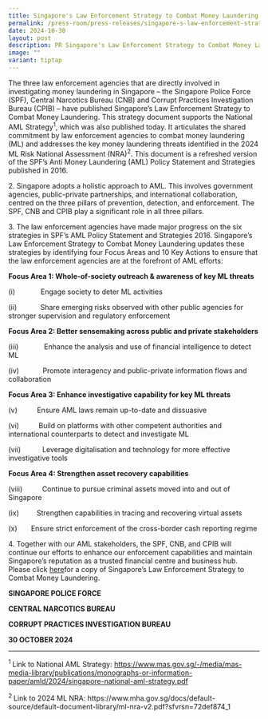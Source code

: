 ```yaml
---
title: Singapore's Law Enforcement Strategy to Combat Money Laundering
permalink: /press-room/press-releases/singapore-s-law-enforcement-strategy-to-combat-money-laundering/
date: 2024-10-30
layout: post
description: PR Singapore's Law Enforcement Strategy to Combat Money Laundering
image: ""
variant: tiptap
---
```

<p>The three law enforcement agencies that are directly involved in investigating
money laundering in Singapore – the Singapore Police Force (SPF), Central
Narcotics Bureau (CNB) and Corrupt Practices Investigation Bureau (CPIB)
– have published Singapore’s Law Enforcement Strategy to Combat Money Laundering.
This strategy document supports the National AML Strategy<sup>1</sup>,
which was also published today. It articulates the shared commitment by
law enforcement agencies to combat money laundering (ML) and addresses
the key money laundering threats identified in the 2024 ML Risk National
Assessment (NRA)<sup>2</sup>. This document is a refreshed version of the
SPF’s Anti Money Laundering (AML) Policy Statement and Strategies published
in 2016.</p>
<p>2. Singapore adopts a holistic approach to AML. This involves government
agencies, public-private partnerships, and international collaboration,
centred on the three pillars of prevention, detection, and enforcement.
The SPF, CNB and CPIB play a significant role in all three pillars.
<br>
</p>
<p>3. The law enforcement agencies have made major progress on the six strategies
in SPF’s AML Policy Statement and Strategies 2016. Singapore’s Law Enforcement
Strategy to Combat Money Laundering updates these strategies by identifying
four Focus Areas and 10 Key Actions to ensure that the law enforcement
agencies are at the forefront of AML efforts:</p>
<p><strong>Focus Area 1: Whole-of-society outreach &amp; awareness of key ML threats</strong>
</p>
<p>(i)&nbsp;&nbsp;&nbsp;&nbsp;&nbsp;&nbsp;&nbsp;&nbsp;&nbsp;&nbsp;&nbsp;&nbsp;
Engage society to deter ML activities</p>
<p>(ii)&nbsp;&nbsp;&nbsp;&nbsp;&nbsp;&nbsp;&nbsp;&nbsp;&nbsp;&nbsp;&nbsp;
Share emerging risks observed with other public agencies for stronger supervision
and regulatory enforcement</p>
<p><strong>Focus Area 2: Better sensemaking across public and private stakeholders</strong>
</p>
<p>(iii)&nbsp;&nbsp;&nbsp;&nbsp;&nbsp;&nbsp;&nbsp;&nbsp;&nbsp;&nbsp;&nbsp;&nbsp;
Enhance the analysis and use of financial intelligence to detect ML</p>
<p>(iv)&nbsp;&nbsp;&nbsp;&nbsp;&nbsp;&nbsp;&nbsp;&nbsp;&nbsp;&nbsp;&nbsp;
Promote interagency and public-private information flows and collaboration</p>
<p><strong>Focus Area 3: Enhance investigative capability for key ML threats</strong>
</p>
<p>(v)&nbsp;&nbsp;&nbsp;&nbsp;&nbsp;&nbsp;&nbsp;&nbsp;&nbsp; Ensure AML laws
remain up-to-date and dissuasive</p>
<p>(vi)&nbsp;&nbsp;&nbsp;&nbsp;&nbsp;&nbsp;&nbsp;&nbsp;&nbsp; Build on platforms
with other competent authorities and international counterparts to detect
and investigate ML</p>
<p>(vii)&nbsp;&nbsp;&nbsp;&nbsp;&nbsp;&nbsp;&nbsp;&nbsp;&nbsp;&nbsp; Leverage
digitalisation and technology for more effective investigative tools</p>
<p><strong>Focus Area 4: Strengthen asset recovery capabilities</strong>
</p>
<p>(viii)&nbsp;&nbsp;&nbsp;&nbsp;&nbsp;&nbsp;&nbsp;&nbsp;&nbsp; Continue
to pursue criminal assets moved into and out of Singapore</p>
<p>(ix)&nbsp;&nbsp;&nbsp;&nbsp;&nbsp;&nbsp;&nbsp;&nbsp; Strengthen capabilities
in tracing and recovering virtual assets</p>
<p>(x)&nbsp;&nbsp;&nbsp;&nbsp;&nbsp;&nbsp; Ensure strict enforcement of the
cross-border cash reporting regime</p>
<p>4. Together with our AML stakeholders, the SPF, CNB, and CPIB will continue
our efforts to enhance our enforcement capabilities and maintain Singapore’s
reputation as a trusted financial centre and business hub. Please click
<a href="/files/Singapore_s_Law_Enforcement_Strategy_to_Combat_Money_Laundering_2024.pdf" rel="noopener noreferrer nofollow" target="_blank">here</a>for a copy of Singapore’s Law Enforcement Strategy to Combat Money
Laundering.</p>
<p></p>
<p><strong>SINGAPORE POLICE FORCE</strong>
</p>
<p><strong>CENTRAL NARCOTICS BUREAU</strong>
</p>
<p><strong>CORRUPT PRACTICES INVESTIGATION BUREAU</strong>
</p>
<p><strong>30 OCTOBER 2024</strong>
</p>
<hr>
<p><sup>1 </sup>Link to National AML Strategy: <a href="https://www.mas.gov.sg/-/media/mas-media-library/publications/monographs-or-information-paper/amld/2024/singapore-national-aml-strategy.pdf" rel="noopener noreferrer nofollow" target="_blank">https://www.mas.gov.sg/-/media/mas-media-library/publications/monographs-or-information-paper/amld/2024/singapore-national-aml-strategy.pdf</a>
</p>
<p><sup>2 </sup>Link to 2024 ML NRA: <a rel="noopener noreferrer nofollow" target="_blank">https://www.mha.gov.sg/docs/default-source/default-document-library/ml-nra-v2.pdf?sfvrsn=72def874_1</a>
</p>